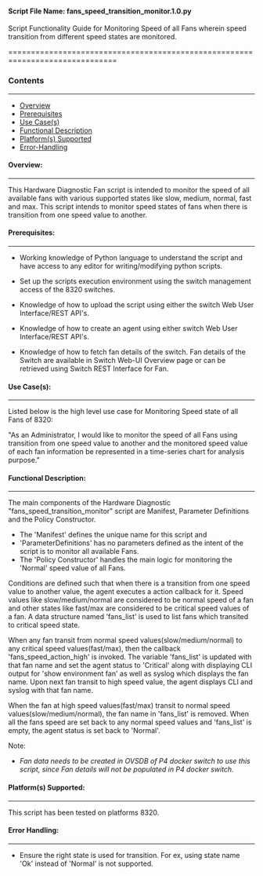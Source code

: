 #### Script File Name: fans\_speed\_transition\_monitor.1.0.py

Script Functionality Guide for Monitoring Speed of all Fans wherein
speed transition from different speed states are monitored.

==============================================================================

### Contents

------------------------------------------------------------------------------
- [Overview](#Overview)
- [Prerequisites](#Prerequisites)
- [Use Case(s)](#Use_Case)
- [Functional Description](#Functional_Description)
- [Platform(s) Supported](#Platforms_Supported)
- [Error-Handling](#Error-Handling)


<a id='Overview'></a>
#### Overview:

------------------------------------------------------------------------------

This Hardware Diagnostic Fan script is intended to monitor the speed of all 
available fans with various supported states like slow, medium, normal, fast
and max. This script intends to monitor speed states of fans when there is 
transition from one speed value to another.

<a id='Prerequisites'></a>
#### Prerequisites:
------------------------------------------------------------------------------

- Working knowledge of Python language to understand the script and have 
access to any editor for writing/modifying python scripts.

- Set up the scripts execution environment using the switch management access 
of the 8320 switches.

- Knowledge of how to upload the script using either the switch Web User 
Interface/REST API's.

- Knowledge of how to create an agent using either switch Web User 
Interface/REST API's.

- Knowledge of how to fetch fan details of the switch. Fan details of the 
Switch are available in Switch Web-UI Overview page or can be retrieved using 
Switch REST Interface for Fan. 

<a id='Use_Case'/></a>
#### Use Case(s):

------------------------------------------------------------------------------

Listed below is the high level use case for Monitoring Speed state of
all Fans of 8320:

"As an Administrator, I would like to monitor the speed of all Fans using 
transition from one speed value to another and the monitored speed value of 
each fan information be represented in a time-series chart for analysis
purpose."

<a id='Functional_Description'/></a>
#### Functional Description:

------------------------------------------------------------------------------
The main components of the Hardware Diagnostic
"fans\_speed\_transition\_monitor" script are Manifest, Parameter
Definitions and the Policy Constructor.

- The 'Manifest' defines the unique name for this script and
- 'ParameterDefinitions' has no parameters defined as the intent of the
script is to monitor all available Fans. 
- The 'Policy Constructor' handles the main logic for monitoring the 'Normal'
speed value of all Fans. 

Conditions are defined such that when there is a transition from
one speed value to another value, the agent executes a action callback
for it. Speed values like slow/medium/normal are considered to be normal
speed of a fan and other states like fast/max are considered to be
critical speed values of a fan. A data structure named 'fans\_list' is
used to list fans which transited to critical speed state.

When any fan transit from normal speed values(slow/medium/normal) to any
critical speed values(fast/max), then the callback
'fans\_speed\_action\_high' is invoked. The variable 'fans\_list' is
updated with that fan name and set the agent status to 'Critical' along
with displaying CLI output for 'show environment fan' as well as syslog
which displays the fan name. Upon next fan transit to high speed value,
the agent displays CLI and syslog with that fan name.

When the fan at high speed values(fast/max) transit to normal speed
values(slow/medium/normal), the fan name in 'fans\_list' is removed.
When all the fans speed are set back to any normal speed values and
'fans\_list' is empty, the agent status is set back to 'Normal'.

Note:

- *Fan data needs to be created in OVSDB of P4 docker switch to use
  this script, since Fan details will not be populated in P4
  docker switch.*

<a id='Platforms_Supported'/></a>
#### Platform(s) Supported:

------------------------------------------------------------------------------
This script has been tested on platforms 8320.

<a id='Error-Handling'/></a>
#### Error Handling:

------------------------------------------------------------------------------

- Ensure the right state is used for transition. For ex, using state
name 'Ok' instead of 'Normal' is not supported.